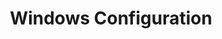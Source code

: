 ---
title: "Windows Configuration"
weight: 20
description: "This section describes the design decisions associated with Windows 10 and 11 endpoints configured according to guidance in ASD's Blueprint for Secure Cloud."
---